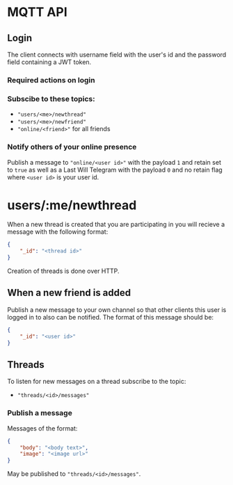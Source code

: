 # MQTT API

## Login

The client connects with username field with the user's id and the password field containing a JWT token.

### Required actions on login

### Subscibe to these topics:

- `"users/<me>/newthread"`
- `"users/<me>/newfriend"`
- `"online/<friend>"` for all friends

### Notify others of your online presence
Publish a message to `"online/<user id>"` with the payload `1` and retain set to `true` as well as a Last Will Telegram with the payload `0` and no retain flag where `<user id>` is your user id.

# users/:me/newthread
When a new thread is created that you are participating in you will recieve a message with the following format:
```json
{
    "_id": "<thread id>"
}
```

Creation of threads is done over HTTP.

## When a new friend is added
Publish a new message to your own channel so that other clients this user is logged in to also can be notified. The format of this message should be:
```json
{
    "_id": "<user id>"
}
```


## Threads

To listen for new messages on a thread subscribe to the topic:
- `"threads/<id>/messages"`

### Publish a message

Messages of the format:
```json
{
    "body": "<body text>",
    "image": "<image url>" 
}
```

May be published to `"threads/<id>/messages"`.